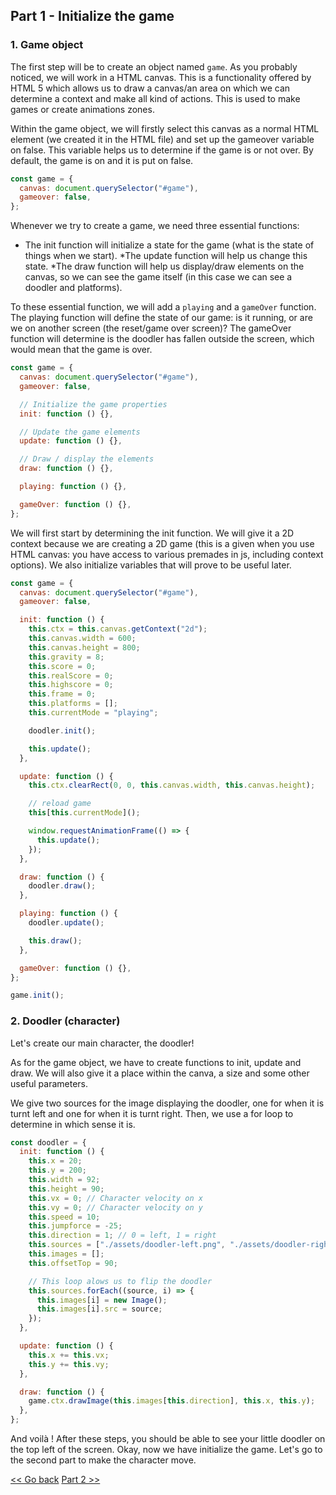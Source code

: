 ## Part 1 - Initialize the game

### 1. Game object

The first step will be to create an object named `game`. As you probably noticed, we will work in a HTML canvas. This is a functionality offered by HTML 5 which allows us to draw a canvas/an area on which we can determine a context and make all kind of actions. This is used to make games or create animations zones.

Within the game object, we will firstly select this canvas as a normal HTML element (we created it in the HTML file) and set up the gameover variable on false. This variable helps us to determine if the game is or not over. By default, the game is on and it is put on false.

```javascript
const game = {
  canvas: document.querySelector("#game"),
  gameover: false,
};
```

Whenever we try to create a game, we need three essential functions:

- The init function will initialize a state for the game (what is the state of things when we start).
  *The update function will help us change this state.
  *The draw function will help us display/draw elements on the canvas, so we can see the game itself (in this case we can see a doodler and platforms).

To these essential function, we will add a `playing` and a `gameOver` function. The playing function will define the state of our game: is it running, or are we on another screen (the reset/game over screen)? The gameOver function will determine is the doodler has fallen outside the screen, which would mean that the game is over.

```javascript
const game = {
  canvas: document.querySelector("#game"),
  gameover: false,

  // Initialize the game properties
  init: function () {},

  // Update the game elements
  update: function () {},

  // Draw / display the elements
  draw: function () {},

  playing: function () {},

  gameOver: function () {},
};
```

We will first start by determining the init function. We will give it a 2D context because we are creating a 2D game (this is a given when you use HTML canvas: you have access to various premades in js, including context options).
We also initialize variables that will prove to be useful later.

```javascript
const game = {
  canvas: document.querySelector("#game"),
  gameover: false,

  init: function () {
    this.ctx = this.canvas.getContext("2d");
    this.canvas.width = 600;
    this.canvas.height = 800;
    this.gravity = 8;
    this.score = 0;
    this.realScore = 0;
    this.highscore = 0;
    this.frame = 0;
    this.platforms = [];
    this.currentMode = "playing";

    doodler.init();

    this.update();
  },

  update: function () {
    this.ctx.clearRect(0, 0, this.canvas.width, this.canvas.height);

    // reload game
    this[this.currentMode]();

    window.requestAnimationFrame(() => {
      this.update();
    });
  },

  draw: function () {
    doodler.draw();
  },

  playing: function () {
    doodler.update();

    this.draw();
  },

  gameOver: function () {},
};

game.init();
```

### 2. Doodler (character)

Let's create our main character, the doodler!

As for the game object, we have to create functions to init, update and draw. We will also give it a place within the canva, a size and some other useful parameters.

We give two sources for the image displaying the doodler, one for when it is turnt left and one for when it is turnt right. Then, we use a for loop to determine in which sense it is.

```javascript
const doodler = {
  init: function () {
    this.x = 20;
    this.y = 200;
    this.width = 92;
    this.height = 90;
    this.vx = 0; // Character velocity on x
    this.vy = 0; // Character velocity on y
    this.speed = 10;
    this.jumpforce = -25;
    this.direction = 1; // 0 = left, 1 = right
    this.sources = ["./assets/doodler-left.png", "./assets/doodler-right.png"];
    this.images = [];
    this.offsetTop = 90;

    // This loop alows us to flip the doodler
    this.sources.forEach((source, i) => {
      this.images[i] = new Image();
      this.images[i].src = source;
    });
  },

  update: function () {
    this.x += this.vx;
    this.y += this.vy;
  },

  draw: function () {
    game.ctx.drawImage(this.images[this.direction], this.x, this.y);
  },
};
```

And voilà ! After these steps, you should be able to see your little doodler on the top left of the screen.
Okay, now we have initialize the game. Let's go to the second part to make the character move.

[<< Go back](./README.md) [Part 2 >>](./part_2.md)
